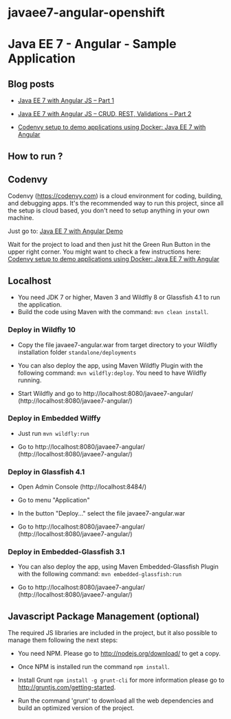 # javaee7-angular-openshift
# Java EE 7 - Angular - Sample Application #

## Blog posts ##

* [Java EE 7 with Angular JS – Part 1](http://www.radcortez.com/java-ee-7-with-angular-js-part-1)

* [Java EE 7 with Angular JS – CRUD, REST, Validations – Part 2](http://www.radcortez.com/java-ee-7-with-angular-js-crud-rest-validations-part-2)

* [Codenvy setup to demo applications using Docker: Java EE 7 with Angular](http://www.radcortez.com/codenvy-setup-to-demo-applications-using-docker-java-ee-7-with-angular/)

## How to run ? ##

## Codenvy ##

Codenvy (https://codenvy.com) is a cloud environment for coding, building, and debugging apps. It's the recommended way
to run this project, since all the setup is cloud based, you don't need to setup anything in your own machine.

Just go to: [Java EE 7 with Angular Demo](https://codenvy.com/f?id=ybnr6nsyrimeoyhg)

Wait for the project to load and then just hit the Green Run Button in the upper right corner. You might want to check a
few instructions here: [Codenvy setup to demo applications using Docker: Java EE 7 with Angular](http://www.radcortez.com/codenvy-setup-to-demo-applications-using-docker-java-ee-7-with-angular/)

## Localhost ##

* You need JDK 7 or higher, Maven 3 and Wildfly 8 or Glassfish 4.1 to run the application.
* Build the code using Maven with the command: `mvn clean install`.

### Deploy in Wildfly 10 ###

  * Copy the file javaee7-angular.war from target directory to your Wildfly installation folder
  `standalone/deployments`

  * You can also deploy the app, using Maven Wildfly Plugin with the following command: `mvn wildfly:deploy`.
  You need to have Wildfly running.

  * Start Wildfly and go to http://localhost:8080/javaee7-angular/ (http://localhost:8080/javaee7-angular/)
  
### Deploy in Embedded Wilffy ###

  * Just run `mvn wildfly:run`
  
  * Go to http://localhost:8080/javaee7-angular/ (http://localhost:8080/javaee7-angular/)

### Deploy in Glassfish 4.1 ###

  * Open Admin Console (http://localhost:8484/)
  
  * Go to menu "Application" 
  
  * In the button "Deploy..." select the file javaee7-angular.war
   
  * Go to http://localhost:8080/javaee7-angular/ (http://localhost:8080/javaee7-angular/)
  
### Deploy in Embedded-Glassfish 3.1 ###

  * You can also deploy the app, using Maven Embedded-Glassfish Plugin with the following command: `mvn embedded-glassfish:run`
  
  * Go to http://localhost:8080/javaee7-angular/ (http://localhost:8080/javaee7-angular/)
  
## Javascript Package Management (optional) ##

The required JS libraries are included in the project, but it also possible to manage them following the next steps:

* You need NPM. Please go to http://nodejs.org/download/ to get a copy.

* Once NPM is installed run the command `npm install`.

* Install Grunt `npm install -g grunt-cli`  for more information please go to http://gruntjs.com/getting-started.

* Run the command 'grunt' to download all the web dependencies and build an optimized version of the project.

